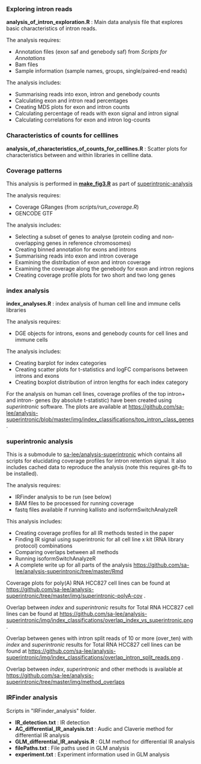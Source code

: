 ### Exploring intron reads

**analysis_of_intron_exploration.R** : Main data analysis file that explores basic characteristics of intron reads.

The analysis requires:
-    Annotation files (exon saf and genebody saf) from *Scripts for Annotations*
 -   Bam files
  -  Sample information (sample names, groups, single/paired-end reads)

The analysis includes:
   - Summarising reads into exon, intron and genebody counts
  -  Calculating exon and intron read percentages
  -  Creating MDS plots for exon and intron counts
   - Calculating percentage of reads with exon signal and intron signal
   - Calculating correlations for exon and intron log-counts
   


### Characteristics of counts for celllines
**analysis_of_characteristics_of_counts_for_celllines.R** : Scatter plots for characteristics between and within libraries in cellline data.



### Coverage patterns

This analysis is performed in [**make_fig3.R**](https://github.com/sa-lee/analysis-superintronic/blob/0a0eca18878ffa62c9b88e951724d3b8925c1054/scripts/make_fig3.R) 
as part of [superintronic-analysis](https://github.com/sa-lee/analysis-superintronic)

The analysis requires:
   - Coverage GRanges (from *scripts/run_coverage.R*) 
   - GENCODE GTF
   
The analysis includes:
   - Selecting a subset of genes to analyse (protein coding and non-overlapping genes in reference chromosomes)
   - Creating binned annotation for exons and introns
   - Summarising reads into exon and intron coverage
   - Examining the distribution of exon and intron coverage
   - Examining the coverage along the genebody for exon and intron regions
   - Creating coverage profile plots for two short and two long genes
   
   
   
### index analysis

**index_analyses.R** : index analysis of human cell line and immune cells libraries

The analysis requires:
   - DGE objects for introns, exons and genebody counts for cell lines and immune cells

The analysis includes:
   - Creating barplot for index categories
   - Creating scatter plots for t-statistics and logFC comparisons between introns and exons
   - Creating boxplot distribution of intron lengths for each index category


For the analysis on human cell lines, coverage profiles of the top intron+ and intron- genes (by absolute t-statistic) have been created using *superintronic* software. The plots are available at https://github.com/sa-lee/analysis-superintronic/blob/master/img/index_classifications/top_intron_class_genes .



### superintronic analysis

This is a submodule to [sa-lee/analysis-superintronic](https://github.com/sa-lee/analysis-superintronic) which contains all scripts for elucidating coverage profiles for intron retention signal. It also includes cached data to reproduce the analysis (note this requires git-lfs to be installed).

The analysis requires:

- IRFinder analysis to be run (see below)
- BAM files to be processed for running coverage
- fastq files available if running kallisto and isoformSwitchAnalyzeR

This analysis includes:

- Creating coverage profiles for all IR methods tested in the paper
- Finding IR signal using superintronic for all cell line x kit (RNA library protocol) combinations
- Comparing overlaps between all methods
- Running isoformSwitchAnalyzeR
- A complete write up for all parts of the analysis https://github.com/sa-lee/analysis-superintronic/tree/master/Rmd

Coverage plots for poly(A) RNA HCC827 cell lines can be found at https://github.com/sa-lee/analysis-superintronic/tree/master/img/superintronic-polyA-cov .  

Overlap between *index* and *superintronic* results for Total RNA HCC827 cell lines can be found at https://github.com/sa-lee/analysis-superintronic/img/index_classifications/overlap_index_vs_superintronic.png .

Overlap between genes with intron split reads of 10 or more (over_ten) with *index* and *superintronic* results for Total RNA HCC827 cell lines can be found at https://github.com/sa-lee/analysis-superintronic/img/index_classifications/overlap_intron_split_reads.png . 

Overlap between *index*, *superintronic* and other methods is available at 
https://github.com/sa-lee/analysis-superintronic/tree/master/img/method_overlaps

### IRFinder analysis

Scripts in "IRFinder_analysis" folder.

- **IR_detection.txt** : IR detection
- **AC_differential_IR_analysis.txt** : Audic and Claverie method for differential IR analysis
- **GLM_differential_IR_analysis.R** : GLM method for differential IR analysis
- **filePaths.txt** : File paths used in GLM analysis
- **experiment.txt** : Experiment information used in GLM analysis
